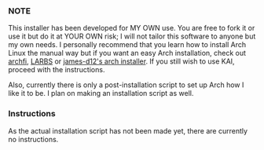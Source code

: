 ### NOTE

This installer has been developed for MY OWN use. You are free to fork it or use it but do it at YOUR OWN risk; I will not tailor this software to anyone but my own needs. I personally recommend that you learn how to install Arch Linux the manual way but if you want an easy Arch installation, check out [archfi](https://github.com/MatMoul/archfi), [LARBS](https://github.com/LukeSmithxyz/LARBS) or [james-d12's arch installer](https://github.com/james-d12/arch-installer). If you still wish to use KAI, proceed with the instructions.

Also, currently there is only a post-installation script to set up Arch how I like it to be. I plan on making an installation script as well.

### Instructions

As the actual installation script has not been made yet, there are currently no instructions.
